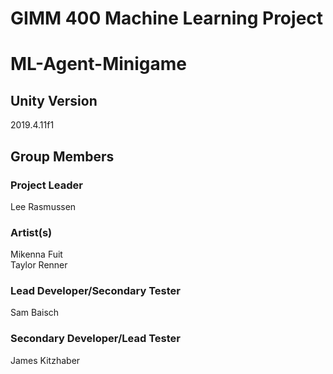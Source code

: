 # GIMM 400 Machine Learning Project
# ML-Agent-Minigame

## Unity Version
 2019.4.11f1


## Group Members

### Project Leader
 Lee Rasmussen

### Artist(s)
 Mikenna Fuit  
 Taylor Renner

### Lead Developer/Secondary Tester
 Sam Baisch
   
### Secondary Developer/Lead Tester
 James Kitzhaber
